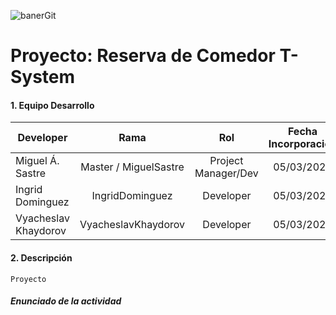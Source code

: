 ![banerGit](https://user-images.githubusercontent.com/22893383/107159880-121e0b80-6993-11eb-92e3-1efd1d8f4dba.PNG)

# Proyecto: Reserva de Comedor T-System

#### 1. Equipo Desarrollo 

| Developer | Rama | Rol | Fecha Incorporación | Proyecto |
| --- | :---:  | :---:  | :---:  | :---: |
| Miguel Á. Sastre | Master / MiguelSastre | Project Manager/Dev | 05/03/2021 |  |
| Ingrid Dominguez | IngridDominguez |  Developer| 05/03/2021 |   |
| Vyacheslav Khaydorov  | VyacheslavKhaydorov  |  Developer| 05/03/2021 |  |   

#### 2. Descripción
```
Proyecto
```

##### Enunciado de la actividad
```

```
